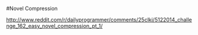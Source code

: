#Novel Compression

http://www.reddit.com/r/dailyprogrammer/comments/25clki/5122014_challenge_162_easy_novel_compression_pt_1/
